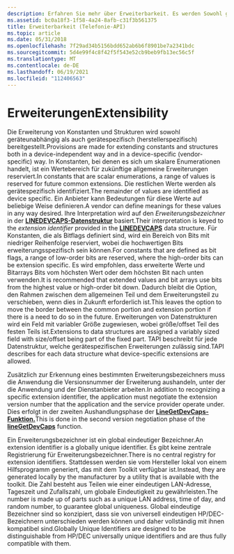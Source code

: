 ```yaml
---
description: Erfahren Sie mehr über Erweiterbarkeit. Es werden Sowohl geräteunabhängige als auch gerätespezifische Erweiterungen von Konstanten und Strukturen bereitgestellt.
ms.assetid: bc0a18f3-1f58-4a24-8afb-c31f3b561375
title: Erweiterbarkeit (Telefonie-API)
ms.topic: article
ms.date: 05/31/2018
ms.openlocfilehash: 7f29ad34b5156bdd652ab6b6f8901be7a2341bdc
ms.sourcegitcommit: 5d4e99f4c8f42f5f543e52cb9beb9fb13ec56c5f
ms.translationtype: MT
ms.contentlocale: de-DE
ms.lasthandoff: 06/19/2021
ms.locfileid: "112406563"
---
```

# <a name="extensibility"></a><span data-ttu-id="7a777-104">Erweiterungen</span><span class="sxs-lookup"><span data-stu-id="7a777-104">Extensibility</span></span>

<span data-ttu-id="7a777-105">Die Erweiterung von Konstanten und Strukturen wird sowohl geräteunabhängig als auch gerätespezifisch (herstellerspezifisch) bereitgestellt.</span><span class="sxs-lookup"><span data-stu-id="7a777-105">Provisions are made for extending constants and structures both in a device-independent way and in a device-specific (vendor-specific) way.</span></span> <span data-ttu-id="7a777-106">In Konstanten, bei denen es sich um skalare Enumerationen handelt, ist ein Wertebereich für zukünftige allgemeine Erweiterungen reserviert.</span><span class="sxs-lookup"><span data-stu-id="7a777-106">In constants that are scalar enumerations, a range of values is reserved for future common extensions.</span></span> <span data-ttu-id="7a777-107">Die restlichen Werte werden als gerätespezifisch identifiziert.</span><span class="sxs-lookup"><span data-stu-id="7a777-107">The remainder of values are identified as device specific.</span></span> <span data-ttu-id="7a777-108">Ein Anbieter kann Bedeutungen für diese Werte auf beliebige Weise definieren.</span><span class="sxs-lookup"><span data-stu-id="7a777-108">A vendor can define meanings for these values in any way desired.</span></span> <span data-ttu-id="7a777-109">Ihre Interpretation wird auf den *Erweiterungsbezeichner* in der [**LINEDEVCAPS-Datenstruktur**](/windows/win32/api/tapi/ns-tapi-linedevcaps) basiert.</span><span class="sxs-lookup"><span data-stu-id="7a777-109">Their interpretation is keyed to the *extension identifier* provided in the [**LINEDEVCAPS**](/windows/win32/api/tapi/ns-tapi-linedevcaps) data structure.</span></span> <span data-ttu-id="7a777-110">Für Konstanten, die als Bitflags definiert sind, wird ein Bereich von Bits mit niedriger Reihenfolge reserviert, wobei die hochwertigen Bits erweiterungsspezifisch sein können.</span><span class="sxs-lookup"><span data-stu-id="7a777-110">For constants that are defined as bit flags, a range of low-order bits are reserved, where the high-order bits can be extension specific.</span></span> <span data-ttu-id="7a777-111">Es wird empfohlen, dass erweiterte Werte und Bitarrays Bits vom höchsten Wert oder dem höchsten Bit nach unten verwenden.</span><span class="sxs-lookup"><span data-stu-id="7a777-111">It is recommended that extended values and bit arrays use bits from the highest value or high-order bit down.</span></span> <span data-ttu-id="7a777-112">Dadurch bleibt die Option, den Rahmen zwischen dem allgemeinen Teil und dem Erweiterungsteil zu verschieben, wenn dies in Zukunft erforderlich ist.</span><span class="sxs-lookup"><span data-stu-id="7a777-112">This leaves the option to move the border between the common portion and extension portion if there is a need to do so in the future.</span></span> <span data-ttu-id="7a777-113">Erweiterungen von Datenstrukturen wird ein Feld mit variabler Größe zugewiesen, wobei größe/offset Teil des festen Teils ist.</span><span class="sxs-lookup"><span data-stu-id="7a777-113">Extensions to data structures are assigned a variably sized field with size/offset being part of the fixed part.</span></span> <span data-ttu-id="7a777-114">TAPI beschreibt für jede Datenstruktur, welche gerätespezifischen Erweiterungen zulässig sind.</span><span class="sxs-lookup"><span data-stu-id="7a777-114">TAPI describes for each data structure what device-specific extensions are allowed.</span></span>

<span data-ttu-id="7a777-115">Zusätzlich zur Erkennung eines bestimmten Erweiterungsbezeichners muss die Anwendung die Versionsnummer der Erweiterung aushandeln, unter der die Anwendung und der Dienstanbieter arbeiten.</span><span class="sxs-lookup"><span data-stu-id="7a777-115">In addition to recognizing a specific extension identifier, the application must negotiate the extension version number that the application and the service provider operate under.</span></span> <span data-ttu-id="7a777-116">Dies erfolgt in der zweiten Aushandlungsphase der [**LineGetDevCaps-Funktion.**](/windows/win32/api/tapi/nf-tapi-linegetdevcaps)</span><span class="sxs-lookup"><span data-stu-id="7a777-116">This is done in the second version negotiation phase of the [**lineGetDevCaps**](/windows/win32/api/tapi/nf-tapi-linegetdevcaps) function.</span></span>

<span data-ttu-id="7a777-117">Ein Erweiterungsbezeichner ist ein global eindeutiger Bezeichner.</span><span class="sxs-lookup"><span data-stu-id="7a777-117">An extension identifier is a globally unique identifier.</span></span> <span data-ttu-id="7a777-118">Es gibt keine zentrale Registrierung für Erweiterungsbezeichner.</span><span class="sxs-lookup"><span data-stu-id="7a777-118">There is no central registry for extension identifiers.</span></span> <span data-ttu-id="7a777-119">Stattdessen werden sie vom Hersteller lokal von einem Hilfsprogramm generiert, das mit dem Toolkit verfügbar ist.</span><span class="sxs-lookup"><span data-stu-id="7a777-119">Instead, they are generated locally by the manufacturer by a utility that is available with the toolkit.</span></span> <span data-ttu-id="7a777-120">Die Zahl besteht aus Teilen wie einer eindeutigen LAN-Adresse, Tageszeit und Zufallszahl, um globale Eindeutigkeit zu gewährleisten.</span><span class="sxs-lookup"><span data-stu-id="7a777-120">The number is made up of parts such as a unique LAN address, time of day, and random number, to guarantee global uniqueness.</span></span> <span data-ttu-id="7a777-121">Global eindeutige Bezeichner sind so konzipiert, dass sie von universell eindeutigen HP/DEC-Bezeichnern unterschieden werden können und daher vollständig mit ihnen kompatibel sind.</span><span class="sxs-lookup"><span data-stu-id="7a777-121">Globally Unique Identifiers are designed to be distinguishable from HP/DEC universally unique identifiers and are thus fully compatible with them.</span></span>

 

 
